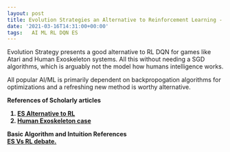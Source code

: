 ```yaml
---
layout: post
title: Evolution Strategies an Alternative to Reinforcement Learning - DQN   
date: '2021-03-16T14:31:00+00:00'
tags:   AI ML RL DQN ES
---
```


Evolution Strategy presents a good alternative to RL DQN for games like Atari and Human Exoskeleton systems. All this without needing a SGD algorithms, which is arguably not the model how humans intelligence works. 

All popular AI/ML is primarily dependent on backpropogation algorithms for optimizations and a refreshing new method is worthy alternative. 


<b>References of Scholarly articles<b><br>
1. <a href="https://arxiv.org/abs/1703.03864"> ES Alternative to RL </a>
2. <a href="https://science.sciencemag.org/content/356/6344/1280"> Human Exoskeleton case </a>

<b>Basic Algorithm and Intuition References<b><br>
<a href=https://openai.com/blog/evolution-strategies/> ES Vs RL debate. </a>

